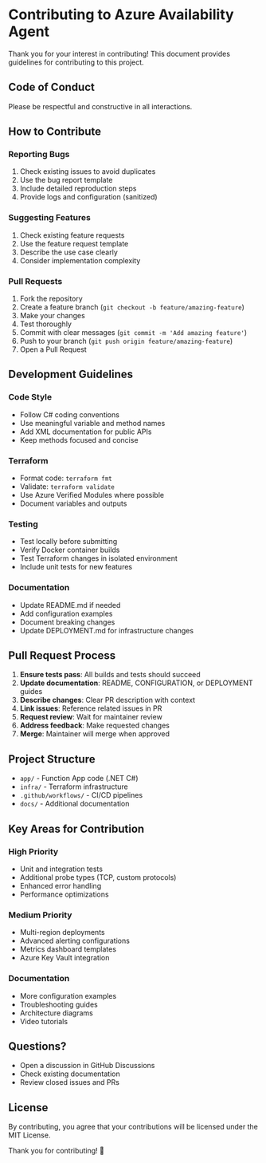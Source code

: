 # Contributing to Azure Availability Agent

Thank you for your interest in contributing! This document provides guidelines for contributing to this project.

## Code of Conduct

Please be respectful and constructive in all interactions.

## How to Contribute

### Reporting Bugs

1. Check existing issues to avoid duplicates
2. Use the bug report template
3. Include detailed reproduction steps
4. Provide logs and configuration (sanitized)

### Suggesting Features

1. Check existing feature requests
2. Use the feature request template
3. Describe the use case clearly
4. Consider implementation complexity

### Pull Requests

1. Fork the repository
2. Create a feature branch (`git checkout -b feature/amazing-feature`)
3. Make your changes
4. Test thoroughly
5. Commit with clear messages (`git commit -m 'Add amazing feature'`)
6. Push to your branch (`git push origin feature/amazing-feature`)
7. Open a Pull Request

## Development Guidelines

### Code Style

- Follow C# coding conventions
- Use meaningful variable and method names
- Add XML documentation for public APIs
- Keep methods focused and concise

### Terraform

- Format code: `terraform fmt`
- Validate: `terraform validate`
- Use Azure Verified Modules where possible
- Document variables and outputs

### Testing

- Test locally before submitting
- Verify Docker container builds
- Test Terraform changes in isolated environment
- Include unit tests for new features

### Documentation

- Update README.md if needed
- Add configuration examples
- Document breaking changes
- Update DEPLOYMENT.md for infrastructure changes

## Pull Request Process

1. **Ensure tests pass**: All builds and tests should succeed
2. **Update documentation**: README, CONFIGURATION, or DEPLOYMENT guides
3. **Describe changes**: Clear PR description with context
4. **Link issues**: Reference related issues in PR
5. **Request review**: Wait for maintainer review
6. **Address feedback**: Make requested changes
7. **Merge**: Maintainer will merge when approved

## Project Structure

- `app/` - Function App code (.NET C#)
- `infra/` - Terraform infrastructure
- `.github/workflows/` - CI/CD pipelines
- `docs/` - Additional documentation

## Key Areas for Contribution

### High Priority
- Unit and integration tests
- Additional probe types (TCP, custom protocols)
- Enhanced error handling
- Performance optimizations

### Medium Priority
- Multi-region deployments
- Advanced alerting configurations
- Metrics dashboard templates
- Azure Key Vault integration

### Documentation
- More configuration examples
- Troubleshooting guides
- Architecture diagrams
- Video tutorials

## Questions?

- Open a discussion in GitHub Discussions
- Check existing documentation
- Review closed issues and PRs

## License

By contributing, you agree that your contributions will be licensed under the MIT License.

Thank you for contributing! 🎉

